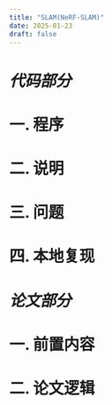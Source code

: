 ```yaml
---
title: "SLAM(NeRF-SLAM)"
date: 2025-01-23
draft: false
---
```

# *代码部分*

# 一. 程序

# 二. 说明

# 三. 问题

# 四. 本地复现


# *论文部分*

# 一. 前置内容
   
# 二. 论文逻辑

